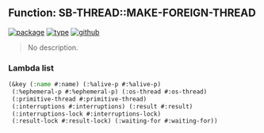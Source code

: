 ## Function: SB-THREAD::MAKE-FOREIGN-THREAD
[![package](https://img.shields.io/badge/Package-SB--THREAD-5f9ea0.svg?style=social&colorA=999999)](../) [![type](https://img.shields.io/badge/Type-Function-5f9ea0.svg?style=social&colorA=999999)](../#function) [![github](https://img.shields.io/badge/GitHub-View_the_source-5f9ea0.svg?style=social&colorA=999999&logo=github)](https://github.com/sbcl/sbcl/blob/master/src/code/thread.lisp/) 

> No description.

### Lambda list
```cl
(&key (:name #:name) (:%alive-p #:%alive-p)
 (:%ephemeral-p #:%ephemeral-p) (:os-thread #:os-thread)
 (:primitive-thread #:primitive-thread)
 (:interruptions #:interruptions) (:result #:result)
 (:interruptions-lock #:interruptions-lock)
 (:result-lock #:result-lock) (:waiting-for #:waiting-for))
```
